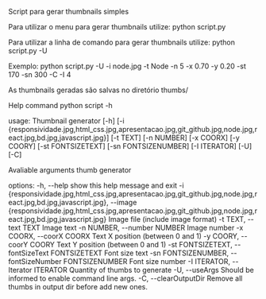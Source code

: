 Script para gerar thumbnails simples

Para utilizar o menu para gerar thumbnails utilize:
python script.py 

Para utilizar a linha de comando para gerar thumbnails utilize:
python script.py -U 

Exemplo:
python script.py -U -i node.jpg -t Node -n 5 -x 0.70 -y 0.20 -st 170 -sn 300 -C -I 4

As thumbnails geradas são salvas no diretório thumbs/

Help command
python script -h

usage: Thumbnail generator [-h] 
[-i {responsividade.jpg,html_css.jpg,apresentacao.jpg,git_github.jpg,node.jpg,react.jpg,bd.jpg,javascript.jpg}] 
[-t TEXT] 
[-n NUMBER] 
[-x COORX] 
[-y COORY]
[-st FONTSIZETEXT] 
[-sn FONTSIZENUMBER] 
[-I ITERATOR] 
[-U] 
[-C]

Avaliable arguments thumb generator

options:
  -h, --help            show this help message and exit
  -i {responsividade.jpg,html_css.jpg,apresentacao.jpg,git_github.jpg,node.jpg,react.jpg,bd.jpg,javascript.jpg}, --image {responsividade.jpg,html_css.jpg,apresentacao.jpg,git_github.jpg,node.jpg,react.jpg,bd.jpg,javascript.jpg}
                        Image file (include image format)
  -t TEXT, --text TEXT  Image text
  -n NUMBER, --number NUMBER
                        Image number
  -x COORX, --coorX COORX
                        Text X position (between 0 and 1)
  -y COORY, --coorY COORY
                        Text Y position (between 0 and 1)
  -st FONTSIZETEXT, --fontSizeText FONTSIZETEXT
                        Font size text
  -sn FONTSIZENUMBER, --fontSizeNumber FONTSIZENUMBER
                        Font size number
  -I ITERATOR, --Iterator ITERATOR
                        Quantity of thumbs to generate
  -U, --useArgs         Should be informed to enable command line args.
  -C, --clearOutputDir  Remove all thumbs in output dir before add new ones.
